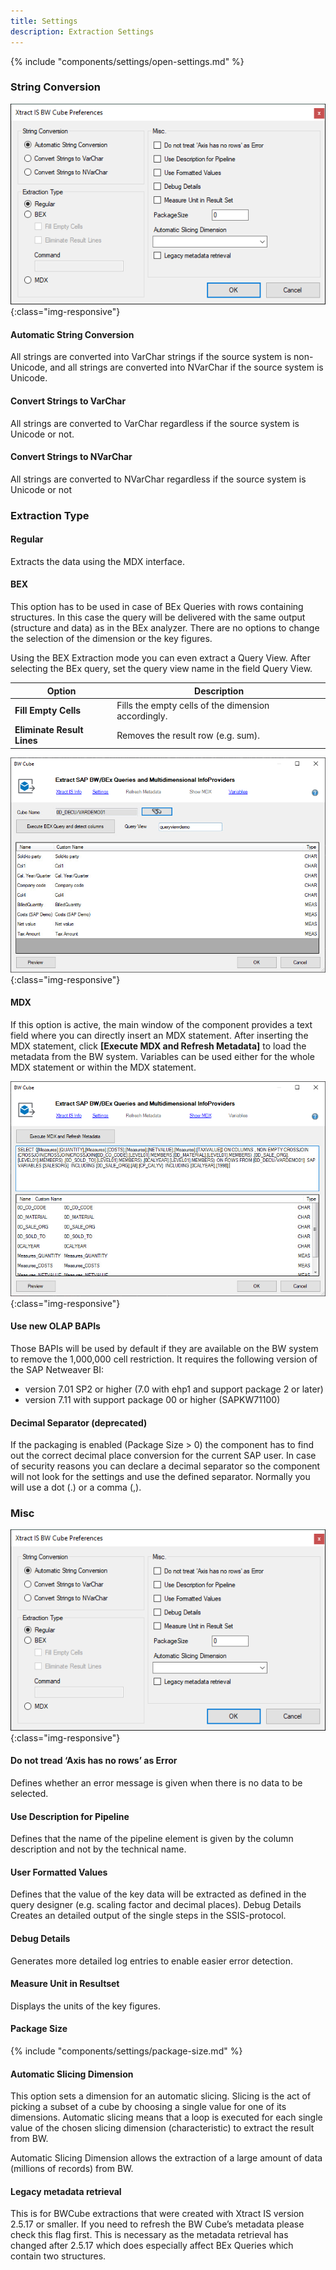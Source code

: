 ```yaml
---
title: Settings
description: Extraction Settings
---
```


{% include "components/settings/open-settings.md"  %}

### String Conversion

![extraction-settings](../../assets/images/xis/documentation/bwcube/settings.png){:class="img-responsive"}

#### Automatic String Conversion
All strings are converted into VarChar strings if the source system is non-Unicode, and all strings are converted into NVarChar if the source system is Unicode.

#### Convert Strings to VarChar
All strings are converted to VarChar regardless if the source system is Unicode or not.

#### Convert Strings to NVarChar
All strings are converted to NVarChar regardless if the source system is Unicode or not

### Extraction Type

#### Regular
Extracts the data using the MDX interface.

#### BEX
This option has to be used in case of BEx Queries with rows containing structures. 
In this case the query will be delivered with the same output (structure and data) as in the BEx analyzer. 
There are no options to change the selection of the dimension or the key figures.

Using the BEX Extraction mode you can even extract a Query View. After selecting the BEx query, set the query view name in the field Query View.

| Option | Description |
|--------|-------------|
| **Fill Empty Cells** | Fills the empty cells of the dimension accordingly. |
| **Eliminate Result Lines** | Removes the result row (e.g. sum). |

![bex](../../assets/images/xis/documentation/bwcube/bex.png){:class="img-responsive"}

#### MDX 
If this option is active, the main window of the component provides a text field where you can directly insert an MDX statement.
After inserting the MDX statement, click **[Execute MDX and Refresh Metadata]** to load the metadata from the BW system.
Variables can be used either for the whole MDX statement or within the MDX statement.

![mdx](../../assets/images/xis/documentation/bwcube/mdx.png){:class="img-responsive"}

#### Use new OLAP BAPIs
Those BAPIs will be used by default if they are available on the BW system to remove the 1,000,000 cell restriction. 
It requires the following version of the SAP Netweaver BI:
- version 7.01 SP2 or higher (7.0 with ehp1 and support package 2 or later)
- version 7.11 with support package 00 or higher (SAPKW71100)

#### Decimal Separator (deprecated)
If the packaging is enabled (Package Size > 0) the component has to find out the correct decimal place conversion for the current SAP user. 
In case of security reasons you can declare a decimal separator so the component will not look for the settings and use the defined separator. 
Normally you will use a dot (.) or a comma (,).

### Misc

![extraction-settings](../../assets/images/xis/documentation/bwcube/settings.png){:class="img-responsive"}

#### Do not tread ‘Axis has no rows’ as Error
Defines whether an error message is given when there is no data to be selected.

#### Use Description for Pipeline
Defines that the name of the pipeline element is given by the column description and not by the technical name.

#### User Formatted Values
Defines that the value of the key data will be extracted as defined in the query designer (e.g. scaling factor and decimal places). 
Debug Details Creates an detailed output of the single steps in the SSIS-protocol.

#### Debug Details
Generates more detailed log entries to enable easier error detection.

#### Measure Unit in Resultset
Displays the units of the key figures.

#### Package Size
{% include "components/settings/package-size.md"  %}

#### Automatic Slicing Dimension
This option sets a dimension for an automatic slicing. 
Slicing is the act of picking a subset of a cube by choosing a single value for one of its dimensions. 
Automatic slicing means that a loop is executed for each single value of the chosen slicing dimension (characteristic) to extract the result from BW.

Automatic Slicing Dimension allows the extraction of a large amount of data (millions of records) from BW.

#### Legacy metadata retrieval
This is for BWCube extractions that were created with Xtract IS version 2.5.17 or smaller. 
If you need to refresh the BW Cube’s metadata please check this flag first. 
This is necessary as the metadata retrieval has changed after 2.5.17 which does especially affect BEx Queries which contain two structures.


